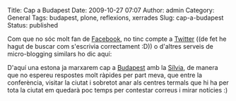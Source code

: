 Title: Cap a Budapest
Date: 2009-10-27 07:07
Author: admin
Category: General
Tags: budapest, plone, reflexions, xerrades
Slug: cap-a-budapest
Status: published

Com que no sóc molt fan de [Facebook](http://www.facebook.com "Lloc web d'una de les xarxes socials d'amistats i parides variopintes més grans del món"), no tinc compte a [Twitter](http://www.twitter.com "Lloc web del servei de micro-blogging més popular del moment") ((de fet he hagut de buscar com s'escrivia correctament :D)) o d'altres serveis de micro-blogging similars ho dic aquí:

D'aquí una estona ja marxarem cap a [Budapest](http://ca.wikipedia.org/wiki/Budapest "Descripció de Budapest a la Wikipedia catalana") amb la [Sílvia](http://silvia.badall.net "Bloc de la Sílvia"), de manera que no espereu respostes molt ràpides per part meva, que entre la conferència, visitar la ciutat i sobretot anar als centres termals que hi ha per tota la ciutat em quedarà poc temps per contestar correus i mirar notícies :)
